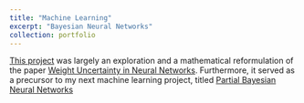 ```yaml
---
title: "Machine Learning"
excerpt: "Bayesian Neural Networks"
collection: portfolio
---
```


[This project](https://github.com/emadzadegan/emadzadegan.github.io/blob/master/files/BNN.pdf) was largely an exploration and a mathematical reformulation of the paper [Weight Uncertainty in Neural Networks](https://arxiv.org/pdf/1505.05424.pdf). Furthermore, it served as a precursor to my next machine learning project, titled [Partial Bayesian Neural Networks](https://emadzadegan.github.io/portfolio/portfolio-1/)

